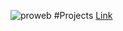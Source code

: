 ![proweb](https://github.com/user-attachments/assets/d5692a22-7f7a-419b-988e-d68be04194e3)
#Projects [Link](https://manishrajdoot.github.io/projectsweb/)

